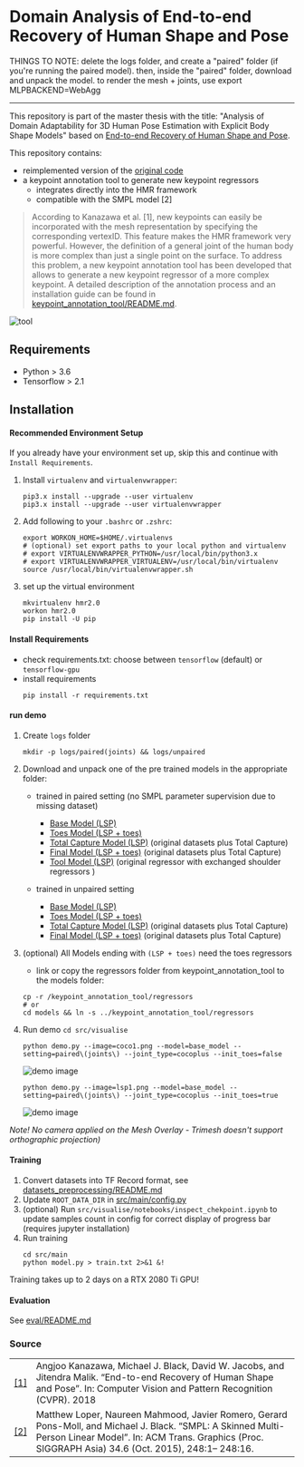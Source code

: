 # Domain Analysis of End-to-end Recovery of Human Shape and Pose


THINGS TO NOTE: delete the logs folder, and create a "paired" folder (if you're running the paired model). then, inside the "paired" folder, download and unpack the model. to render the mesh + joints, use export MLPBACKEND=WebAgg

**********

This repository is part of the master thesis with the title: "Analysis of Domain Adaptability for 3D Human Pose Estimation with Explicit 
Body Shape Models" based on [End-to-end Recovery of Human Shape and Pose](https://akanazawa.github.io/hmr).

This repository contains:
- reimplemented version of the [original code](https://github.com/akanazawa/hmr)
- a keypoint annotation tool to generate new keypoint regressors
    - integrates directly into the HMR framework
    - compatible with the SMPL model [2]


> According to Kanazawa et al. [1],
> new keypoints can easily be incorporated with the mesh representation by specifying the
> corresponding vertexID.
> This feature makes the HMR framework very powerful.
> However, the definition of a general joint of the human body is more complex than just a single point on the surface.
> To address this problem, a new keypoint annotation tool has been developed that allows to generate a new keypoint regressor of a more complex keypoint.
> A detailed description of the annotation process and an installation guide can be found in [keypoint_annotation_tool/README.md](keypoint_annotation_tool/README.md).

![tool](images/tool.png)

## Requirements
- Python > 3.6
- Tensorflow > 2.1

## Installation

#### Recommended Environment Setup
If you already have your environment set up, skip this and continue with `Install Requirements`.

1. Install `virtualenv` and `virtualenvwrapper`:
    ```
    pip3.x install --upgrade --user virtualenv
    pip3.x install --upgrade --user virtualenvwrapper
    ```

2. Add following to your `.bashrc` or `.zshrc`:
    ```
    export WORKON_HOME=$HOME/.virtualenvs
    # (optional) set export paths to your local python and virtualenv 
    # export VIRTUALENVWRAPPER_PYTHON=/usr/local/bin/python3.x 
    # export VIRTUALENVWRAPPER_VIRTUALENV=/usr/local/bin/virtualenv
    source /usr/local/bin/virtualenvwrapper.sh
    ```
3. set up the virtual environment
    ```
    mkvirtualenv hmr2.0
    workon hmr2.0
    pip install -U pip
    ```
   
#### Install Requirements

- check requirements.txt: choose between `tensorflow` (default) or `tensorflow-gpu`
- install requirements
    ```
    pip install -r requirements.txt
    ```

#### run demo 

1. Create `logs` folder
    ```
    mkdir -p logs/paired(joints) && logs/unpaired
    ```
2. Download and unpack one of the pre trained models in the appropriate folder:
    - trained in paired setting (no SMPL parameter supervision due to missing dataset)
        - [Base Model (LSP)](https://github.com/russoale/hmr2.0/releases/download/2.0/base_model.paired.zip)
        - [Toes Model (LSP + toes)](https://github.com/russoale/hmr2.0/releases/download/2.0/base_model.paired.zip)
        - [Total Capture Model (LSP)](https://github.com/russoale/hmr2.0/releases/download/2.0/total_capture_model.paired.zip) (original datasets plus Total Capture)
        - [Final Model (LSP + toes)](https://github.com/russoale/hmr2.0/releases/download/2.0/toes_model.paired.zip) (original datasets plus Total Capture)
        - [Tool Model (LSP)](https://github.com/russoale/hmr2.0/releases/download/2.0/tool_model.paired.zip) (original regressor with exchanged shoulder regressors )
        
    - trained in unpaired setting
        - [Base Model (LSP)](https://github.com/russoale/hmr2.0/releases/download/2.0/base_model.unpaired.zip)
        - [Toes Model (LSP + toes)](https://github.com/russoale/hmr2.0/releases/download/2.0/toes_model.unpaired.zip)
        - [Total Capture Model (LSP)](https://github.com/russoale/hmr2.0/releases/download/2.0/total_capture_model.unpaired.zip) (original datasets plus Total Capture)
        - [Final Model (LSP + toes)](https://github.com/russoale/hmr2.0/releases/download/2.0/final_model.unpaired.zip) (original datasets plus Total Capture)
3. (optional) All Models ending with `(LSP + toes)` need the toes regressors 
    - link or copy the regressors folder from keypoint_annotation_tool to the models folder:
    ```
    cp -r /keypoint_annotation_tool/regressors
    # or
    cd models && ln -s ../keypoint_annotation_tool/regressors
    ```
4. Run demo `cd src/visualise` 
    ```
    python demo.py --image=coco1.png --model=base_model --setting=paired\(joints\) --joint_type=cocoplus --init_toes=false
    ```
    ![demo image](images/coco1_lsp.png)
    
    ```
    python demo.py --image=lsp1.png --model=base_model --setting=paired\(joints\) --joint_type=cocoplus --init_toes=true
    ```
    ![demo image](images/lsp1_lsp_toes.png)

*Note! No camera applied on the Mesh Overlay - Trimesh doesn't support orthographic projection)*


#### Training 

1. Convert datasets into TF Record format, see [datasets_preprocessing/README.md](../../datasets_preprocessing/README.md) 
2. Update `ROOT_DATA_DIR` in [src/main/config.py](src/main/config.py) 
2. (optional) Run `src/visualise/notebooks/inspect_chekpoint.ipynb` to update samples count in config for correct display of progress bar (requires jupyter installation)
3. Run training 
    ```
    cd src/main
    python model.py > train.txt 2>&1 &!
    ```

Training takes up to 2 days on a RTX 2080 Ti GPU!

#### Evaluation
See [eval/README.md](src/eval/README.md)


### Source
|||
|---|---|
|[[1]](https://arxiv.org/pdf/1712.06584.pdf) |Angjoo Kanazawa, Michael J. Black, David W. Jacobs, and Jitendra Malik. “End-to-end Recovery of Human Shape and Pose”. In: Computer Vision and Pattern Recognition (CVPR). 2018|
|[[2]](http://files.is.tue.mpg.de/black/papers/SMPL2015.pdf) |Matthew Loper, Naureen Mahmood, Javier Romero, Gerard Pons-Moll, and Michael J. Black. “SMPL: A Skinned Multi-Person Linear Model”. In: ACM Trans. Graphics (Proc. SIGGRAPH Asia) 34.6 (Oct. 2015), 248:1– 248:16.|
